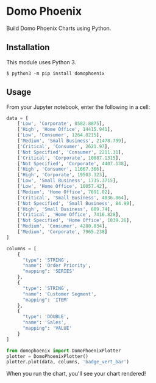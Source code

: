 # Domo Phoenix

Build Domo Phoenix Charts using Python.

## Installation

This module uses Python 3.

```shell
$ python3 -m pip install domophoenix
```

## Usage

From your Jupyter notebook, enter the following in a cell:

```python
data = [
    ['Low', 'Corporate', 8582.8875],
    ['High', 'Home Office', 14415.941],
    ['Low', 'Consumer', 1264.8215],
    ['Medium', 'Small Business', 21478.799],
    ['Critical', 'Consumer', 2621.97],
    ['Not Specified', 'Consumer', 2211.31],
    ['Critical', 'Corporate', 10087.1315],
    ['Not Specified', 'Corporate', 4407.138],
    ['High', 'Consumer', 11667.366],
    ['High', 'Corporate', 19503.323],
    ['Low', 'Small Business', 1735.3715],
    ['Low', 'Home Office', 10057.42],
    ['Medium', 'Home Office', 7691.02],
    ['Critical', 'Small Business', 4036.064],
    ['Not Specified', 'Small Business', 84.99],
    ['High', 'Small Business', 689.74],
    ['Critical', 'Home Office', 7416.828],
    ['Not Specified', 'Home Office', 1839.26],
    ['Medium', 'Consumer', 4280.034],
    ['Medium', 'Corporate', 7965.238]
]

columns = [
    {
      "type": 'STRING',
      "name": 'Order Priority',
      "mapping": 'SERIES'
    },
    {
      "type": 'STRING',
      "name": 'Customer Segment',
      "mapping": 'ITEM'
    },
    {
      "type": 'DOUBLE',
      "name": 'Sales',
      "mapping": 'VALUE'
    }
]

from domophoenix import DomoPhoenixPlotter
plotter = DomoPhoenixPlotter()
plotter.plot(data, columns, 'badge_vert_bar')
```

When you run the chart, you'll see your chart rendered!
